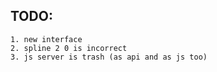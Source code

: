 ## TODO:
	1. new interface
	2. spline 2 0 is incorrect
	3. js server is trash (as api and as js too)
